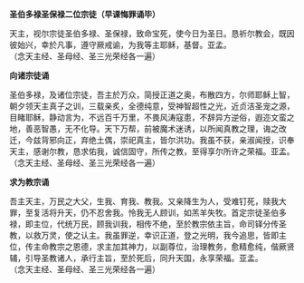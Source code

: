 **圣伯多禄圣保禄二位宗徒（早课悔罪诵毕）**

天主，视尔宗徒圣伯多禄、圣保禄，致命宝死，使今日为圣日。恳祈尔教会，既因彼始兴，幸於凡事，遵守厥戒谕，为我等主耶稣，基督。亚孟。  
（念天主经、圣母经、圣三光荣经各一遍）

**向诸宗徒诵**

圣伯多禄，及诸位宗徒，吾主於万众，简授正道之奥，布散四方，尔师耶稣上智，朝夕领天主真子之训，三载亲炙，全德纯意，受神智超性之光，近贞洁圣宠之源，目睹耶稣，静动言为，不远百千万里，不畏风涛寇患，不辞异方逆俗，遐迩文蛮之地，善恶智愚，无不化导。天下万帮，前被魔术迷诱，以所闻真教之理，诲之改迁，今兹背邪向正，弃绝土偶，崇祀真主，皆尔洪功。我虽不获，亲淑闻授，识奉天主，感谢尔教，恳求佑我，诚信固守，所传之教，至得享尔所许之荣福。亚孟。  
（念天主经、圣母经、圣三光荣经各一遍）

**求为教宗诵**

吾主天主，万民之大父，生我、育我、教我。又亲降生为人，受难钉死，赎我大罪，至复活将升天，仍不忍舍我。怜我无人顾训，如羔羊失牧。首定宗徒圣伯多禄，即主位，代统万民，顾我训我，相传不绝，至於教宗依主旨，命司铎分传圣教，以救万灵，使之认主。我虽罪逆，幸识正道，登之光明，我今追思，皆即主位，传主命教宗之恩德，求主加其神力，以副尊位，治理教务，愈精愈纯，偕厥贤辅，引导圣教诸人，承行主旨，至於死后，同升天国，永享荣福。亚孟。  
（念天主经、圣母经、圣三光荣经各一遍）